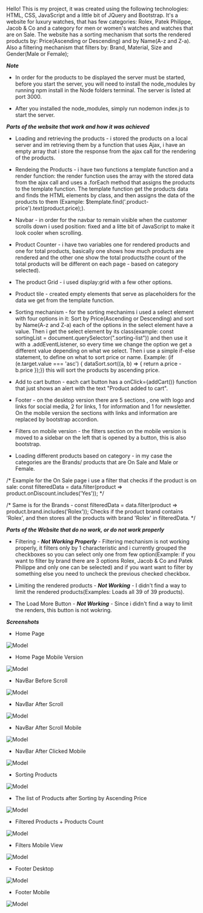 Hello! This is my project, it was created using the following technologies: HTML, CSS, JavaScript and a little bit of JQuery and Bootstrap.
It's a website for luxury watches, that has few categories: Rolex, Patek Philippe, Jacob & Co and a category for men or women's watches and watches that are on Sale. The website has a sorting mechanism that sorts the rendered products by: Price(Ascending or Descending) and by Name(A-z and Z-a). Also a filtering mechanism that filters by: Brand, Material, Size and Gender(Male or Female);

***Note***

* In order for the products to be displayed the server must be started, before you start the server, you will need to install the node_modules by running npm install in the Node folders terminal. The server is listed at port 3000.

* After you installed the node_modules, simply run nodemon index.js to start the server.

  
  
***Parts of the website that work and how it was achieved***

* Loading and retrieving the products - i stored the products on a local server and im retrieving them by a function that uses Ajax, i have an empty array that i store the response from the ajax call for the rendering of the products.

* Rendeing the Products - i have two functions a template function and a render function: the render function uses the array with the stored data from the ajax call and uses a .forEach method that assigns the products to the template function. The template function get the products data and finds the HTML elements by class, and then assigns the data of the products to them (Example: $template.find('.product-price').text(product.price);).

* Navbar - in order for the navbar to remain visible when the customer scrolls down i used position: fixed and a litte bit of JavaScript to make it look cooler when scrolling.

* Product Counter - i have two variables one for rendered products and one for total products, basically one shows how much products are rendered and the other one show the total products(the count of the total products will be different on each page - based on category selected).

* The product Grid - i used display:grid with a few other options.

* Product tile - created empty elements that serve as placeholders for the data we get from the template function.

* Sorting mechanism - for the sorting mechanims i used a select element with four options in it: Sort by Price(Ascending or Descending) and sort by Name(A-z and Z-a) each of the options in the select element have a value. Then i get the select element by its class(example: const sortingList = document.querySelector(".sorting-list")) and then use it with a .addEventListener, so every time we change the option we get a different value depending on what we select. Then i use a simple if-else statement, to define on what to sort price or name. Example: (if (e.target.value === 'asc') { dataSort.sort((a, b) => { return a.price - b.price });}) this will sort the products by ascending price.

* Add to cart button - each cart button has a onClick={addCart()} function that just shows an alert with the text "Product
added to cart".

* Footer - on the desktop version there are 5 sections , one with logo and links for social media, 2 for links, 1 for information and 1 for newsletter. On the mobile version the sections with links and information are replaced by bootstrap accordion.

* Filters on mobile version - the filters section on the mobile version is moved to a sidebar on the left that is opened by a button, this is also bootstrap.

* Loading different products based on category - in my case the categories are the Brands/ products that are On Sale and Male or Female.

/* Example for the On Sale page i use a filter that checks if the product is on sale:
const filteredData = data.filter(product => product.onDiscount.includes('Yes')); */

/* Same is for the Brands - 
const filteredData = data.filter(product => product.brand.includes('Rolex'));
Checks if the product brand contains 'Rolex', and then stores all the products with brand 'Rolex' in filteredData. */

***Parts of the Website that do no work, or do not work properly***

* Filtering - ***Not Working Properly*** - Filtering mechanism is not working properly, it filters only by 1 characteristic and i currently grouped the checkboxes so you can select only one from few option(Example: if you want to filter by brand there are 3 options Rolex, Jacob & Co and Patek Philippe and only one can be selected) and if you want want to filter by something else you need to uncheck the previous checked checkbox.

* Limiting the rendered products - ***Not Working*** - I didn't find a way to limit the rendered products(Examples: Loads all 39 of 39 products).

* The Load More Button - ***Not Working*** - Since i didn't find a way to limit the renders, this button is not wokring.

***Screenshots***

* Home Page

![Model](https://github.com/atanas-zlatev-98/Braga-Luxury-Watches/blob/main/Website/screenshots/All-Watches.jpg?raw=true)

* Home Page Mobile Version

![Model](https://github.com/atanas-zlatev-98/Braga-Luxury-Watches/blob/main/Website/screenshots/All-Watches-m.jpg?raw=true)

* NavBar Before Scroll

![Model](https://github.com/atanas-zlatev-98/Braga-Luxury-Watches/blob/main/Website/screenshots/nav-before-scroll.png?raw=true)

* NavBar After Scroll

![Model](https://github.com/atanas-zlatev-98/Braga-Luxury-Watches/blob/main/Website/screenshots/nav-after-scroll.png?raw=true)

* NavBar After Scroll Mobile

![Model](https://github.com/atanas-zlatev-98/Braga-Luxury-Watches/blob/main/Website/screenshots/navbar-m-scroll.jpg?raw=true)

* NavBar After Clicked Mobile

![Model](https://github.com/atanas-zlatev-98/Braga-Luxury-Watches/blob/main/Website/screenshots/navbar-m-scroll-active.jpg?raw=true)

* Sorting Products

![Model](https://github.com/atanas-zlatev-98/Braga-Luxury-Watches/blob/main/Website/screenshots/Sorting-d.jpg)

* The list of Products after Sorting by Ascending Price

![Model](https://github.com/atanas-zlatev-98/Braga-Luxury-Watches/blob/main/Website/screenshots/Products%20After%20Sort.jpg?raw=true)

* Filtered Products + Products Count

![Model](https://github.com/atanas-zlatev-98/Braga-Luxury-Watches/blob/main/Website/screenshots/All-Watches-filters.jpg?raw=true)

* Filters Mobile View

![Model](https://github.com/atanas-zlatev-98/Braga-Luxury-Watches/blob/main/Website/screenshots/All-Watches-filters-m.jpg?raw=true)

* Footer Desktop

![Model](https://github.com/atanas-zlatev-98/Braga-Luxury-Watches/blob/main/Website/screenshots/footer-d.jpg?raw=true)

* Footer Mobile

![Model](https://github.com/atanas-zlatev-98/Braga-Luxury-Watches/blob/main/Website/screenshots/footer-m-active.jpg?raw=true)
